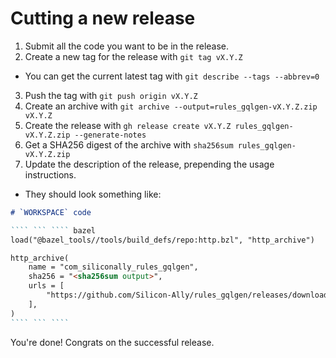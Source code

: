 # Cutting a new release

1. Submit all the code you want to be in the release.
2. Create a new tag for the release with `git tag vX.Y.Z`
  - You can get the current latest tag with `git describe --tags --abbrev=0`
3. Push the tag with `git push origin vX.Y.Z`
4. Create an archive with `git archive --output=rules_gqlgen-vX.Y.Z.zip vX.Y.Z`
5. Create the release with `gh release create vX.Y.Z rules_gqlgen-vX.Y.Z.zip --generate-notes`
6. Get a SHA256 digest of the archive with `sha256sum rules_gqlgen-vX.Y.Z.zip`
7. Update the description of the release, prepending the usage instructions.
  - They should look something like:
  ```markdown
  # `WORKSPACE` code

  ```` ``` ```` bazel
  load("@bazel_tools//tools/build_defs/repo:http.bzl", "http_archive")

  http_archive(
      name = "com_siliconally_rules_gqlgen",
      sha256 = "<sha256sum output>",
      urls = [
          "https://github.com/Silicon-Ally/rules_gqlgen/releases/download/vX.Y.Z/rules_gqlgen-vX.Y.Z.zip",
      ],
  )
  ```` ``` ````
  ```

You're done! Congrats on the successful release.
